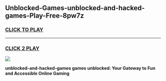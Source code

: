 
## Unblocked-Games-unblocked-and-hacked-games-Play-Free-8pw7z
<h3>
<a href="https://premium76.site?title=unblocked-and-hacked-games&ref=22A">CLICK TO PLAY</a></h3>
<hr>

<h3>
<a href="https://premium76.site?title=unblocked-and-hacked-games&ref=22A">CLICK 2 PLAY</a>
  
</h3>

<a href="https://premium76.site?title=unblocked-and-hacked-games&ref=22A"><img src="https://clearcache.store/games.png"></a>


**unblocked-and-hacked-games games unblocked: Your Gateway to Fun and Accessible Online Gaming**
